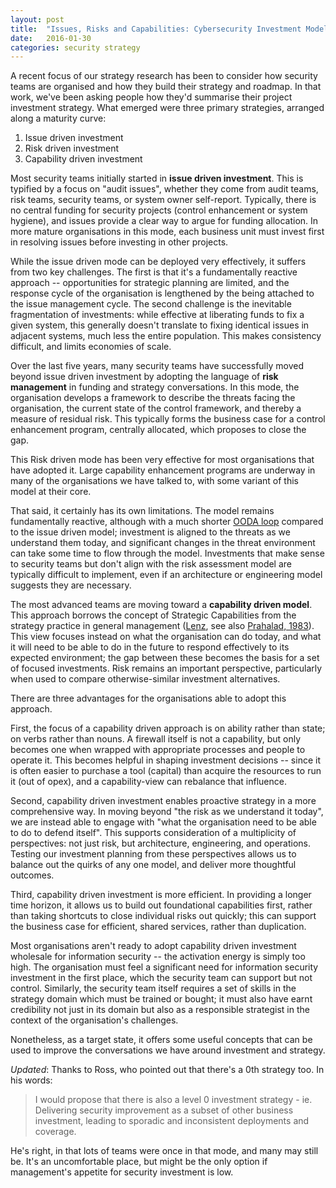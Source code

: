 ```yaml
---
layout: post
title:  "Issues, Risks and Capabilities: Cybersecurity Investment Models"
date:   2016-01-30
categories: security strategy
---
```


A recent focus of our strategy research has been to consider how security teams are organised and how they build their strategy and roadmap. In that work, we've been asking people how they'd summarise their project investment strategy. What emerged were three primary strategies, arranged along a maturity curve: 

1. Issue driven investment
2. Risk driven investment
3. Capability driven investment

Most security teams initially started in **issue driven investment**. This is typified by a focus on "audit issues", whether they come from audit teams, risk teams, security teams, or system owner self-report. Typically, there is no central funding for security projects (control enhancement or system hygiene), and issues provide a clear way to argue for funding allocation. In more mature organisations in this mode, each business unit must invest first in resolving issues before investing in other projects. 

While the issue driven mode can be deployed very effectively, it suffers from two key challenges. The first is that it's a fundamentally reactive approach -- opportunities for strategic planning are limited, and the response cycle of the organisation is lengthened by the being attached to the issue management cycle. The second challenge is the inevitable fragmentation of investments: while effective at liberating funds to fix a given system, this generally doesn't translate to fixing identical issues in adjacent systems, much less the entire population. This makes consistency difficult, and limits economies of scale. 


Over the last five years, many security teams have successfully moved beyond issue driven investment by adopting the language of **risk management** in funding and strategy conversations. In this mode, the organisation develops a framework to describe the threats facing the organisation, the current state of the control framework, and thereby a measure of residual risk.  This typically forms the business case for a control enhancement program, centrally allocated, which proposes to close the gap. 

This Risk driven mode has been very effective for most organisations that have adopted it. Large capability enhancement programs are underway in many of the organisations we have talked to, with some variant of this model at their core. 

That said, it certainly has its own limitations. The model remains fundamentally reactive, although with a much shorter [OODA loop][ooda] compared to the issue driven model; investment is aligned to the threats as we understand them today, and significant changes in the threat environment can take some time to flow through the model. Investments that make sense to security teams but don't align with the risk assessment model are typically difficult to implement, even if an architecture or engineering model suggests they are necessary. 


The most advanced teams are moving toward a **capability driven model**. This approach borrows the concept of Strategic Capabilities from the strategy practice in general management ([Lenz][lenz], see also [Prahalad, 1983][prahalad]). This view focuses instead on what the organisation can do today, and what it will need to be able to do in the future to respond effectively to its expected environment; the gap between these becomes the basis for a set of focused investments. Risk remains an important perspective, particularly when used to compare otherwise-similar investment alternatives.

There are three advantages for the organisations able to adopt this approach. 

First, the focus of a capability driven approach is on ability rather than state; on verbs rather than nouns. A firewall itself is not a capability, but only becomes one when wrapped with appropriate processes and people to operate it. This becomes helpful in shaping investment decisions -- since it is often easier to purchase a tool (capital) than acquire the resources to run it (out of opex), and a capability-view can rebalance that influence.

Second, capability driven investment enables proactive strategy in a more comprehensive way. In moving beyond "the risk as we understand it today", we are instead able to engage with "what the organisation need to be able to do to defend itself". This supports consideration of a multiplicity of perspectives: not just risk, but architecture, engineering, and operations. Testing our investment planning from these perspectives allows us to balance out the quirks of any one model, and deliver more thoughtful outcomes.

Third, capability driven investment is more efficient. In providing a longer time horizon, it allows us to build out foundational capabilities first, rather than taking shortcuts to close individual risks out quickly; this can support the business case for efficient, shared services, rather than duplication. 

Most organisations aren't ready to adopt capability driven investment wholesale for information security -- the activation energy is simply too high. The organisation must feel a significant need for information security investment in the first place, which the security team can support but not control. Similarly, the security team itself requires a set of skills in the strategy domain which must be trained or bought; it must also have earnt credibility not just in its domain but also as a responsible strategist in the context of the organisation's challenges. 

Nonetheless, as a target state, it offers some useful concepts that can be used to improve the conversations we have around investment and strategy.


*Updated*: Thanks to Ross, who pointed out that there's a 0th strategy too. In his words: 

<blockquote>
I would propose that there is also a level 0 investment strategy - ie. Delivering security improvement as a subset of other business investment, leading to sporadic and inconsistent deployments and coverage.
</blockquote> 

He's right, in that lots of teams were once in that mode, and many may still be. It's an uncomfortable place, but might be the only option if management's appetite for security investment is low.

[ooda]: https://en.wikipedia.org/wiki/OODA_loop
[lenz]: http://www.jstor.org/stable/257432?seq=1#page_scan_tab_contents
[prahalad]: http://www.readcube.com/articles/10.1002%2Fhrm.3930220304?r3_referer=wol&tracking_action=preview_click&show_checkout=1&purchase_site_license=LICENSE_DENIED
